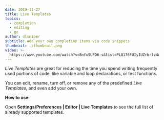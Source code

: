 ```yaml
---
date: 2019-11-27
title: Live Templates
topics:
  - completion
  - editing
  - go
author: dlsniper
subtitle: Add your own completion items via code snippets
thumbnail: ./thumbnail.png
video: >-
  https://www.youtube.com/watch?v=BnfxSUFD6-s&list=PLQ176FUIyIUZrbrlz4AY1V8VzBJKZyVlW&index=53
---
```


_Live Templates_ are great for reducing the time you spend writing frequently used portions of code, like variable and loop declarations, or test functions.

You can edit, rename, turn off, or remove any of the predefined _Live Templates_, and even add your own.

**How to use:**

Open **Settings/Preferences | Editor | Live Templates** to see the full list of already supported templates.
